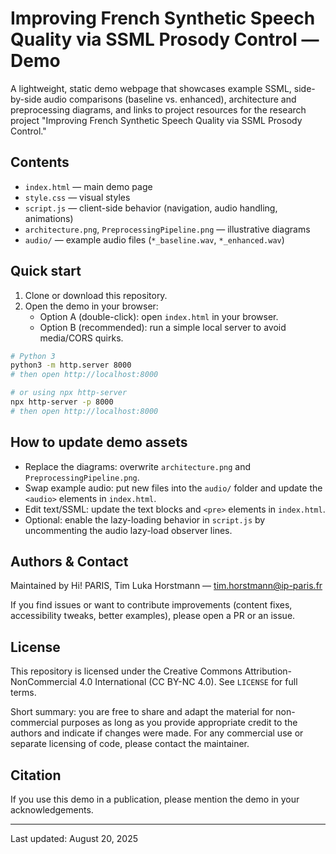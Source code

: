 # Improving French Synthetic Speech Quality via SSML Prosody Control — Demo

A lightweight, static demo webpage that showcases example SSML, side-by-side audio comparisons (baseline vs. enhanced), architecture and preprocessing diagrams, and links to project resources for the research project "Improving French Synthetic Speech Quality via SSML Prosody Control."

## Contents
- `index.html` — main demo page
- `style.css` — visual styles
- `script.js` — client-side behavior (navigation, audio handling, animations)
- `architecture.png`, `PreprocessingPipeline.png` — illustrative diagrams
- `audio/` — example audio files (`*_baseline.wav`, `*_enhanced.wav`)

## Quick start
1. Clone or download this repository.
2. Open the demo in your browser:
   - Option A (double-click): open `index.html` in your browser.
   - Option B (recommended): run a simple local server to avoid media/CORS quirks.

```bash
# Python 3
python3 -m http.server 8000
# then open http://localhost:8000

# or using npx http-server
npx http-server -p 8000
# then open http://localhost:8000
```

## How to update demo assets
- Replace the diagrams: overwrite `architecture.png` and `PreprocessingPipeline.png`.
- Swap example audio: put new files into the `audio/` folder and update the `<audio>` elements in `index.html`.
- Edit text/SSML: update the text blocks and `<pre>` elements in `index.html`.
- Optional: enable the lazy-loading behavior in `script.js` by uncommenting the audio lazy-load observer lines.

## Authors & Contact
Maintained by Hi! PARIS, Tim Luka Horstmann — tim.horstmann@ip-paris.fr

If you find issues or want to contribute improvements (content fixes, accessibility tweaks, better examples), please open a PR or an issue.

## License
This repository is licensed under the Creative Commons Attribution-NonCommercial 4.0 International (CC BY-NC 4.0). See `LICENSE` for full terms.

Short summary: you are free to share and adapt the material for non-commercial purposes as long as you provide appropriate credit to the authors and indicate if changes were made. For any commercial use or separate licensing of code, please contact the maintainer.

## Citation
If you use this demo in a publication, please mention the demo in your acknowledgements.

---

Last updated: August 20, 2025
